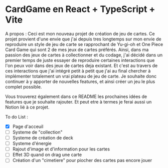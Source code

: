 # CardGame en React + TypeScript + Vite

A propos :
Ceci est mon nouveau projet de création de jeu de cartes.
Ce projet provient d'une envie que j'ai depuis tres longtemps sur mon envie de reproduire un style de jeu de carte se rapprochant de Yu-gi-oh et One Piece Card Game qui sont 2 de mes jeux de cartes préférés. Ainsi, dans ma passion des jeux de cartes à collectionner et du codage, j'ai décidé dans un premier temps de juste essayer de reproduire certaines interactions que l'on peux voir dans des jeux de cartes deja existant.
Et c'est au travers de ces interactions que j'ai intégré petit à petit que j'ai au final chercher à implémenter totalement un vrai plateau de jeu de carte. Je souhaite donc continuer à y apporter de nouvelles features, et ainsi créer un jeu le plus complet possible.

Vous trouverez également dans ce README les prochaines idées de features que je souhaite rajouter. Et peut etre à termes je ferai aussi un Notion lié à ce projet.

To do List :
- [x] Page d'acceuil
- [ ] Systeme de "collection"
- [ ] Systeme de création de deck
- [ ] Systeme d'énergie
- [ ] Rajout d'image et d'information pour les cartes
- [ ] Effet 3D quand on drag une carte
- [ ] Création d'un "cimetiere" pour piocher des cartes pas encore jouer